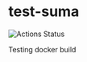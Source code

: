# test-suma

![Actions Status](https://github.com/jcayouette/test-suma/tree/master/workflows/build%20docs.yml/badge.svg)



Testing docker build


